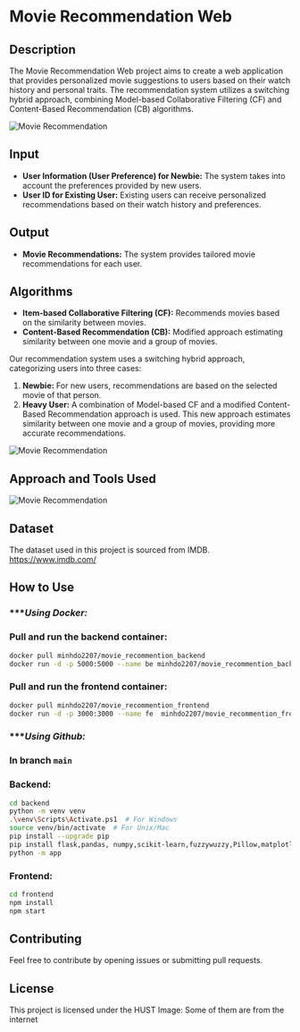 # Movie Recommendation Web

## Description

The Movie Recommendation Web project aims to create a web application that provides personalized movie suggestions to users based on their watch history and personal traits. The recommendation system utilizes a switching hybrid approach, combining Model-based Collaborative Filtering (CF) and Content-Based Recommendation (CB) algorithms.

![Movie Recommendation](https://github.com/minhdo2207/Movie_Recommendation_Web/blob/main/image/IntroPic.png)

## Input

- **User Information (User Preference) for Newbie:** The system takes into account the preferences provided by new users.
- **User ID for Existing User:** Existing users can receive personalized recommendations based on their watch history and preferences.

## Output

- **Movie Recommendations:** The system provides tailored movie recommendations for each user.

## Algorithms

- **Item-based Collaborative Filtering (CF):** Recommends movies based on the similarity between movies.
- **Content-Based Recommendation (CB):** Modified approach estimating similarity between one movie and a group of movies.

Our recommendation system uses a switching hybrid approach, categorizing users into three cases:

1. **Newbie:** For new users, recommendations are based on the selected movie of that person.
2. **Heavy User:** A combination of Model-based CF and a modified Content-Based Recommendation approach is used. This new approach estimates similarity between one movie and a group of movies, providing more accurate recommendations.

![Movie Recommendation](https://github.com/minhdo2207/Movie_Recommendation_Web/blob/main/image/content-based_vs_collaborative_light.png)

## Approach and Tools Used

  ![Movie Recommendation](https://github.com/minhdo2207/Movie_Recommendation_Web/blob/main/image/Workflow.png)

## Dataset

The dataset used in this project is sourced from IMDB.
https://www.imdb.com/

## How to Use
### ****Using Docker:*
### Pull and run the backend container:

```bash
docker pull minhdo2207/movie_recommention_backend
docker run -d -p 5000:5000 --name be minhdo2207/movie_recommention_backend
```

### Pull and run the frontend container:
```bash
docker pull minhdo2207/movie_recommention_frontend
docker run -d -p 3000:3000 --name fe  minhdo2207/movie_recommention_frontend
```

### ****Using Github:*
### In branch `main` 
### Backend:
```bash
cd backend
python -m venv venv
.\venv\Scripts\Activate.ps1  # For Windows
source venv/bin/activate  # For Unix/Mac
pip install --upgrade pip
pip install flask,pandas, numpy,scikit-learn,fuzzywuzzy,Pillow,matplotlib,flask_cors
python -m app
```

### Frontend:
```bash
cd frontend
npm install
npm start
```

## Contributing

Feel free to contribute by opening issues or submitting pull requests.

## License

This project is licensed under the HUST
Image: Some of them are from the internet



